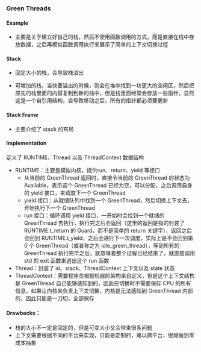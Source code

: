 ### Green Threads

#### Example

- 主要是关于建立好自己的栈，然后不使用函数调用的方式，而是直接在栈中存放数据，之后再模拟函数调用执行来展示了简单的上下文切换过程

#### Stack

- 固定大小的栈，会导致栈溢出

- 可增加的栈，当快要溢出的时候，则会在堆中找到一块更大的空闲区，然后把原先的栈里面的内容复制到新的栈中，但是栈里面经常会存放一些指针，显然这是一个自引用结构，会导致移动之后，所有的指针都必须要更新

#### Stack Frame

- 主要介绍了 stack 的布局

#### Implementation

定义了 RUNTIME、Thread 以及 ThreadContext 数据结构

- RUNTIME：主要是模拟内核，提供run、return、yield 等接口
    - 从当前的 GreenThread 返回时，直接令当前的 GreenThread 的状态为 Available，表示这个 GreenThread 已经为空，可以分配，之后调用自身的 yield 接口，来调度下一个 GreenThread
    - yield 接口：从就绪队列中找到一个 GreenThread，然后切换上下文去，开始执行下一个 GreenThread
    - run 接口：循环调用 yield 接口，一开始时会找到一个就绪的 GreenThread 去执行，执行完之后会返回（这里的返回是指的封装了 RUNTIME.t_return 的 Guard，而不是简单的 return 关键字），返回之后会回到 RUNTIME.t_yield，之后会进行下一次调度，实际上是不会回到第 0 个 GreenThread（或者称之为 idle_green_thread），等到所有的 GreenThread 执行完毕之后，就意味着整个过程已经结束了，就直接调用 std 的 exit 函数来退出这个 run 函数
- Thread：封装了 id、stack、ThreadContext 上下文以及 state 状态
- ThreadContext：需要程序员根据机器的架构来自定义，但是这个上下文结构是 GreenThread 自己能够感知到的，因此在切换时不需要保存 CPU 的所有信息，如果让内核来负责上下文切换，内核是无法感知到 GreenThread 内部的，因此只能是一刀切，全部保存

#### Drawbacks：

- 栈的大小不一定是固定的，但是可变大小又会带来很多问题
- 上下文需要根据不同的平台来实现，只能是定制的，难以跨平台，很难做到零成本抽象

